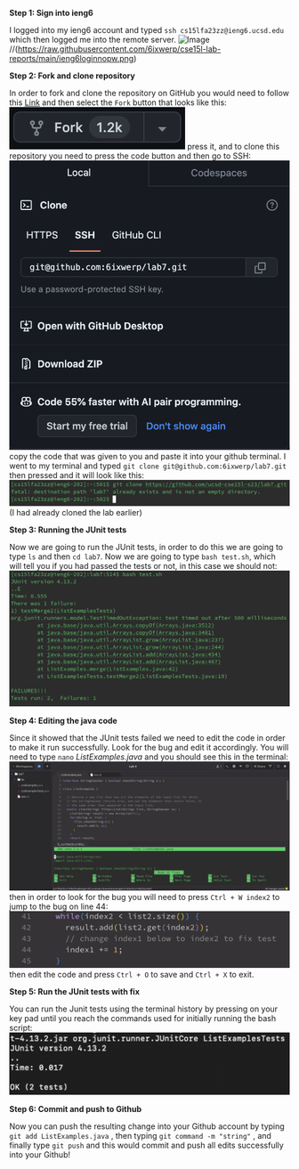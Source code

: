 **Step 1: Sign into ieng6**

I logged into my ieng6 account and typed `ssh cs15lfa23zz@ieng6.ucsd.edu` <enter> which then logged me into the remote server.
![Image](ieng6longinnopw.png)//(https://raw.githubusercontent.com/6ixwerp/cse15l-lab-reports/main/ieng6loginnopw.png)

**Step 2: Fork and clone repository**

In order to fork and clone the repository on GitHub you would need to follow this [Link](https://github.com/ucsd-cse15l-w23/lab7) and then select the `Fork` button that looks like this: ![Image](gitForkButton.png)
press it, and to clone this repository you need to press the code button and then go to SSH: ![Image](gitSSH.png)
copy the code that was given to you and paste it into your github terminal. I went to my terminal and typed `git clone git@github.com:6ixwerp/lab7.git` then pressed <enter> and it will look like this: ![Image](https://raw.githubusercontent.com/6ixwerp/cse15l-lab-reports/main/gitCloneResult.png) (I had already cloned the lab earlier)

**Step 3: Running the JUnit tests**

Now we are going to run the JUnit tests, in order to do this we are going to type `ls` and then `cd lab7`. Now we are going to type `bash test.sh`, which will tell you if you had passed the tests or not, in this case we should not: ![Image](gitInitialResult.png)

**Step 4: Editing the java code**

Since it showed that the JUnit tests failed we need to edit the code in order to make it run successfully. Look for the bug and edit it accordingly. You will need to type `nano` *ListExamples.java* and you should see this in the terminal: ![Image](gitNano.png)
then in order to look for the bug you will need to press `Ctrl + W index2` to jump to the bug on line 44: ![Image](gitCodeChange.png)
then edit the code and press `Ctrl + O` to save and `Ctrl + X` <enter> to exit. 

**Step 5: Run the JUnit tests with fix**

You can run the Junit tests using the terminal history by pressing <up> on your key pad until you reach the commands used for initially running the bash script: ![Image](https://raw.githubusercontent.com/6ixwerp/cse15l-lab-reports/main/gitResult.png)

**Step 6: Commit and push to Github**

Now you can push the resulting change into your Github account by typing `git add ListExamples.java` <enter>, then typing `git command -m "string"` <enter>, and finally type `git push` <enter> and this would commit and push all edits successfully into your Github!

